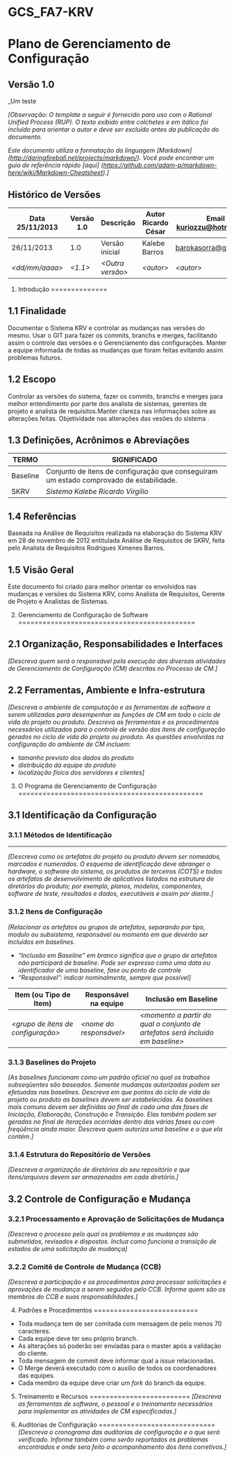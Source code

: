 GCS_FA7-KRV
=================
Plano de Gerenciamento de Configuração
======================================
Versão 1.0
------------------

_Um teste

_[Observação: O template a seguir é fornecido para uso com o Rational Unified Process (RUP).  O texto exibido entre colchetes e em itálico foi incluído para orientar o autor e deve ser excluído antes da publicação do documento._

_Este documento utiliza a formatação da linguagem [Markdown] (http://daringfireball.net/projects/markdown/). Você pode encontrar um guia de referência rápido [aqui] (https://github.com/adam-p/markdown-here/wiki/Markdown-Cheatsheet).]_

Histórico de Versões
--------------------

|Data 25/11/2013       |Versão 1.0       |Descrição               |Autor Ricardo César |Email kuriozzu@hotmail.com         |
|--------------------|-------------|------------------------|---------------|---------------|
| 26/11/2013 | 1.0 | Versão inicial | Kalebe Barros| barokasorra@gmail.com |
|_&lt;dd/mm/aaaa&gt;_|_&lt;1.1&gt;_|_&lt;Outra versão&gt;_  |_&lt;autor&gt;_|_&lt;autor&gt;_|



1. Introdução
==============


1.1 Finalidade
---------------
Documentar o Sistema KRV e controlar as mudanças nas versões do mesmo. Usar o GIT para fazer os commits, branchs e merges, facilitando assim o controle das versões e o Gerenciamento das configurações. Manter a equipe informada de todas as mudanças que foram feitas evitando assim problemas futuros.


1.2 Escopo
----------
Controlar as versões do sistema, fazer os commits, branchs e merges para melhor entendimento por parte dos analista de sistemas, gerentes de projeto e analista de requisitos.Manter clareza nas informações sobre as alterações feitas. Objetividade nas alterações das vesões do sistema . 

1.3 Definições, Acrônimos e Abreviações
---------------------------------------
|TERMO               |SIGNIFICADO       |
|--------------------|-------------|
| Baseline | Conjunto de itens de configuração que conseguiram um estado comprovado de estabilidade. |
|SKRV |_Sistema Kalebe Ricardo Virgilio_|


1.4 Referências
---------------
Baseada na Análise de Requisitos realizada na elaboração do Sistema KRV em 28 de novembro de 2012 entitulada Análise de Requisitos de SKRV, feita pelo Analista de Requisitos Rodrigues Ximenes Barros.

1.5 Visão Geral
---------------
Este documento foi criado para melhor orientar os envolvidos nas mudanças e versões do Sistema KRV, como Analista de Requisitos, Gerente de Projeto e Analistas de Sistemas.



2. Gerenciamento de Configuração de Software
============================================

2.1 Organização, Responsabilidades e Interfaces
------------------------------------------------
_[Descreva quem será o responsável pela execução das diversas atividades de Gerenciamento de Configuração (CM) descritas no Processo de CM.]_

2.2 Ferramentas, Ambiente e Infra-estrutura
-------------------------------------------
_[Descreva o ambiente de computação e as ferramentas de software a serem utilizadas para desempenhar as funções de CM em todo o ciclo de vida do projeto ou produto._
_Descreva as ferramentas e os procedimentos necessários utilizados para o controle de versão dos itens de configuração gerados no ciclo de vida do projeto ou produto._
_As questões envolvidas na configuração do ambiente de CM incluem:_
* _tamanho previsto dos dados do produto_
* _distribuição da equipe do produto_
* _localização física dos servidores e clientes]_
 


3. O Programa de Gerenciamento de Configuração
==============================================

3.1 Identificação da Configuração
---------------------------------
### 3.1.1 Métodos de Identificação
----------------------------------
_[Descreva como os artefatos do projeto ou produto devem ser nomeados, marcados e numerados. O esquema de identificação deve abranger o hardware, o software do sistema, os produtos de terceiros (COTS) e todos os artefatos de desenvolvimento de aplicativos listados na estrutura de diretórios do produto; por exemplo, planos, modelos, componentes, software de teste, resultados e dados, executáveis e assim por diante.]_

### 3.1.2 Itens de Configuração
_[Relacionar os artefatos ou grupos de artefatos, separando por tipo, modulo ou subsistema, responsável ou momento em que deverão ser incluídos em baselines._
* _“Inclusão em Baseline” em branco significa que o grupo de artefatos não participará de baseline. Pode ser expresso como uma data ou identificador de uma baseline, fase ou ponto de controle_
* _“Responsável”: indicar nominalmente, sempre que possível]_

| Item (ou Tipo de Item)                 | Responsável na equipe	     | Inclusão em Baseline |
|----------------------------------------|-----------------------------|----------------------|
|_&lt;grupo de itens de configuração&gt;_|_&lt;nome do responsável&gt;_|_&lt;momento a partir do qual o conjunto de artefatos será incluído em baseline&gt;_|


### 3.1.3 Baselines do Projeto

_[As baselines funcionam como um padrão oficial no qual os trabalhos subseqüentes são baseados. Somente mudanças autorizadas podem ser efetuadas nas baselines._
_Descreva em que pontos do ciclo de vida do projeto ou produto as baselines devem ser estabelecidas. As baselines mais comuns devem ser definidas ao final de cada uma das fases de Iniciação, Elaboração, Construção e Transição. Elas também podem ser geradas no final de iterações ocorridas dentro das várias fases ou com freqüência ainda maior._
_Descreva quem autoriza uma baseline e o que ela contém.]_

### 3.1.4 Estrutura do Repositório de Versões
_[Descreva a organização de diretórios do seu repositório e que itens/arquivos devem ser armazenados em cada diretório.]_

3.2 Controle de Configuração e Mudança
--------------------------------------

### 3.2.1 Processamento e Aprovação de Solicitações de Mudança
_[Descreva o processo pelo qual os problemas e as mudanças são submetidos, revisados e dispostos. Inclua como funciona a transição de estados de uma solicitação de mudança]_

### 3.2.2 Comitê de Controle de Mudança (CCB)
_[Descreva a participação e os procedimentos para processar solicitações e aprovações de mudança a serem seguidos pelo CCB. Informe quem são os membros do CCB e suas responsabilidades.]_



4. Padrões e Procedimentos
==========================
* Toda mudança tem de ser comitada com mensagem de pelo menos 70 caracteres.
* Cada equipe deve ter seu próprio branch.
* As alterações só poderão ser enviadas para o master após a validação do cliente.
* Toda mensagem de commit deve informar qual a _issue_ relacionadas.
* O Merge deverá executado com o auxílio de todos os coordenadores das equipes.
* Cada membro da equipe deve criar um _fork_ do branch da equipe.




5. Treinamento e Recursos
=========================
_[Descreva as ferramentas de software, o pessoal e o treinamento necessários para implementar as atividades de CM especificadas.]_



6. Auditorias de Configuração
=============================
_[Descreva o cronograma das auditorias de configuração e o que será verificado. Informe também como serão reportados os problemas encontrados e onde sera feito o acompanhamento dos itens corretivos.]_

